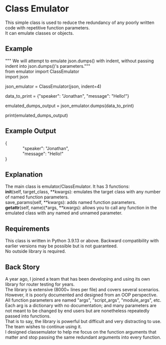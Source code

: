 # Class Emulator
This simple class is used to reduce the redundancy of any poorly written code with repetitive function parameters.  
It can emulate classes or objects.  

## Example
""" We will attempt to emulate json.dumps() with indent, without passing indent into json.dumps()'s parameters."""  
from emulator import ClassEmulator  
import json  

json_emulator = ClassEmulator(json, indent=4)  

data_to_print = {"speaker": "Jonathan", "message": "Hello!"}  

emulated_dumps_output = json_emulator.dumps(data_to_print)  

print(emulated_dumps_output)  

## Example Output
{  
&emsp;&emsp;&emsp;&emsp;"speaker": "Jonathan",  
&emsp;&emsp;&emsp;&emsp;"message": "Hello!"  
}  

## Explanation
The main class is emulator/ClassEmulator. It has 3 functions:  
    __init__(self, target_class, **kwargs): emulates the target class with any number of named function parameters.  
    save_params(self, **kwargs): adds named function parameters.  
    __getattr__(self, name)(*args, **kwargs): allows you to call any function in the emulated class with any named and unnamed parameter.  

## Requirements
This class is written in Python 3.9.13 or above. Backward compatibility with earlier versions may be possible but is not guaranteed.  
No outside library is required.  

## Back Story
A year ago, I joined a team that has been developing and using its own library for router testing for years.  
The library is extensive (8000+ lines per file) and covers several scenarios.  
However, it is poorly documented and designed from an OOP perspective. All function parameters are named "args", "script_args", "module_args", etc. Each arg is a dictionary with no documentation; and many parameters are not meant to be changed by end users but are nonetheless repeatedly passed into functions.  
That is to say, the library is powerful but difficult and very distracting to use. The team wishes to continue using it.  
I designed classemulator to help me focus on the function arguments that matter and stop passing the same redundant arguments into every function.  

